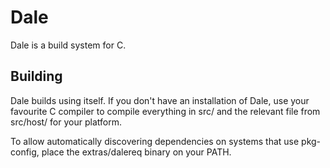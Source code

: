# Dale

Dale is a build system for C.

## Building

Dale builds using itself. If you don't have an installation of Dale, use your
favourite C compiler to compile everything in src/ and the relevant file from
src/host/ for your platform.

To allow automatically discovering dependencies on systems that use pkg-config,
place the extras/dalereq binary on your PATH.
